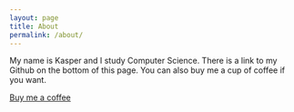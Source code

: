 ```yaml
---
layout: page
title: About 
permalink: /about/
---
```


My name is Kasper and I study Computer Science. There is a link to my Github on
the bottom of this page. You can also buy me a cup of coffee if you want. 

[Buy me a coffee](https://buymeacoffee.com/busiju)
